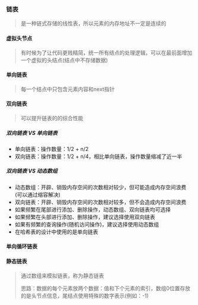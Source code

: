 ### 链表

> 是一种链式存储的线性表，所以元素的内存地址不一定是连续的

#### 虚拟头节点

> 有时候为了让代码更贱精简，统一所有结点的处理逻辑，可以在最前面增加一个虚拟的头结点(结点中不存储数据)

#### 单向链表

> 每一个结点中只包含元素内容和next指针

#### 双向链表

> 可以提升链表的的综合性能

##### 双向链表 VS 单向链表

* 单向链表：操作数量：1/2 + n/2
* 双向链表：操作数量：1/2 + n/4，相比单向链表，操作数量缩减了近一半

##### 双向链表 VS 动态数组

* 动态数组：开辟、销毁内存空间的次数相对较少，但可能造成内存空间浪费(可以通过缩容解决)
* 双向链表：开辟、销毁内存空间的次数相对较多，但不会造成内存空间浪费
* 如果频繁在尾部进行添加、删除操作，动态数组、双向链表均可选择
* 如果频繁在头部进行添加、删除操作，建议选择使用双向链表
* 如果有频繁的查询操作(随机访问操作)，建议选择使用动态数组
* 在哈希表的设计中使用的是单向链表

#### 单向循环链表

#### 静态链表

> 通过数组来模拟链表，称为静态链表
>
> 思路：数据的每个元素放两个数据：值和下个元素的索引，数组0位置存放的是头节点信息，尾结点使用特殊的数字表示(例如：-1)

